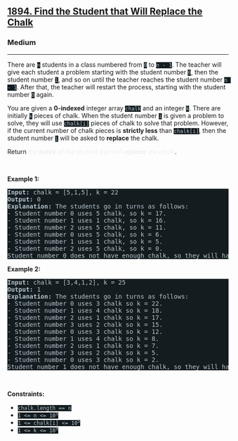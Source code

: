 <h2><a href="https://leetcode.com/problems/find-the-student-that-will-replace-the-chalk/">1894. Find the Student that Will Replace the Chalk</a></h2><h3>Medium</h3><hr><div><p>There are <code style="background-color: rgb(20, 28, 32) !important; color: rgb(183, 199, 206) !important;">n</code> students in a class numbered from <code style="background-color: rgb(20, 28, 32) !important; color: rgb(183, 199, 206) !important;">0</code> to <code style="background-color: rgb(20, 28, 32) !important; color: rgb(183, 199, 206) !important;">n - 1</code>. The teacher will give each student a problem starting with the student number <code style="background-color: rgb(20, 28, 32) !important; color: rgb(183, 199, 206) !important;">0</code>, then the student number <code style="background-color: rgb(20, 28, 32) !important; color: rgb(183, 199, 206) !important;">1</code>, and so on until the teacher reaches the student number <code style="background-color: rgb(20, 28, 32) !important; color: rgb(183, 199, 206) !important;">n - 1</code>. After that, the teacher will restart the process, starting with the student number <code style="background-color: rgb(20, 28, 32) !important; color: rgb(183, 199, 206) !important;">0</code> again.</p>

<p>You are given a <strong>0-indexed</strong> integer array <code style="background-color: rgb(20, 28, 32) !important; color: rgb(183, 199, 206) !important;">chalk</code> and an integer <code style="background-color: rgb(20, 28, 32) !important; color: rgb(183, 199, 206) !important;">k</code>. There are initially <code style="background-color: rgb(20, 28, 32) !important; color: rgb(183, 199, 206) !important;">k</code> pieces of chalk. When the student number <code style="background-color: rgb(20, 28, 32) !important; color: rgb(183, 199, 206) !important;">i</code> is given a problem to solve, they will use <code style="background-color: rgb(20, 28, 32) !important; color: rgb(183, 199, 206) !important;">chalk[i]</code> pieces of chalk to solve that problem. However, if the current number of chalk pieces is <strong>strictly less</strong> than <code style="background-color: rgb(20, 28, 32) !important; color: rgb(183, 199, 206) !important;">chalk[i]</code>, then the student number <code style="background-color: rgb(20, 28, 32) !important; color: rgb(183, 199, 206) !important;">i</code> will be asked to <strong>replace</strong> the chalk.</p>

<p>Return <em style="color: rgb(234, 238, 241) !important;">the <strong>index</strong> of the student that will <strong>replace</strong> the chalk</em>.</p>

<p>&nbsp;</p>
<p><strong class="example">Example 1:</strong></p>

<pre style="background-color: rgb(20, 28, 32) !important; color: rgb(183, 198, 206) !important;"><strong>Input:</strong> chalk = [5,1,5], k = 22
<strong>Output:</strong> 0
<strong>Explanation: </strong>The students go in turns as follows:
- Student number 0 uses 5 chalk, so k = 17.
- Student number 1 uses 1 chalk, so k = 16.
- Student number 2 uses 5 chalk, so k = 11.
- Student number 0 uses 5 chalk, so k = 6.
- Student number 1 uses 1 chalk, so k = 5.
- Student number 2 uses 5 chalk, so k = 0.
Student number 0 does not have enough chalk, so they will have to replace it.</pre>

<p><strong class="example">Example 2:</strong></p>

<pre style="background-color: rgb(20, 28, 32) !important; color: rgb(183, 198, 206) !important;"><strong>Input:</strong> chalk = [3,4,1,2], k = 25
<strong>Output:</strong> 1
<strong>Explanation: </strong>The students go in turns as follows:
- Student number 0 uses 3 chalk so k = 22.
- Student number 1 uses 4 chalk so k = 18.
- Student number 2 uses 1 chalk so k = 17.
- Student number 3 uses 2 chalk so k = 15.
- Student number 0 uses 3 chalk so k = 12.
- Student number 1 uses 4 chalk so k = 8.
- Student number 2 uses 1 chalk so k = 7.
- Student number 3 uses 2 chalk so k = 5.
- Student number 0 uses 3 chalk so k = 2.
Student number 1 does not have enough chalk, so they will have to replace it.
</pre>

<p>&nbsp;</p>
<p><strong>Constraints:</strong></p>

<ul>
	<li><code style="background-color: rgb(20, 28, 32) !important; color: rgb(183, 199, 206) !important;">chalk.length == n</code></li>
	<li><code style="background-color: rgb(20, 28, 32) !important; color: rgb(183, 199, 206) !important;">1 &lt;= n &lt;= 10<sup>5</sup></code></li>
	<li><code style="background-color: rgb(20, 28, 32) !important; color: rgb(183, 199, 206) !important;">1 &lt;= chalk[i] &lt;= 10<sup>5</sup></code></li>
	<li><code style="background-color: rgb(20, 28, 32) !important; color: rgb(183, 199, 206) !important;">1 &lt;= k &lt;= 10<sup>9</sup></code></li>
</ul>
</div>